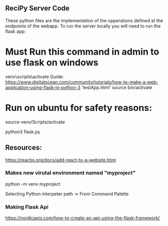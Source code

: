 ## ReciPy Server Code

These python files are the implementation of the opperations defined at the endpoints of the webapp.
To run the server locally you will need to run the flask app:

# Must Run this command in admin to use flask on windows
venv\scripts\activate 
Guide: https://www.digitalocean.com/community/tutorials/how-to-make-a-web-application-using-flask-in-python-3
'testApp.html' source bin/activate

# Run on ubuntu for safety reasons: 
source venv/Scripts/activate

python3 flask.py

## Resources:
https://reactjs.org/docs/add-react-to-a-website.html

### Makes new virutal environment named "myproject"  
python -m venv myproject

Selecting Python interpeter path -> From Command Palette

### Making Flask Api
https://nordicapis.com/how-to-create-an-api-using-the-flask-framework/


